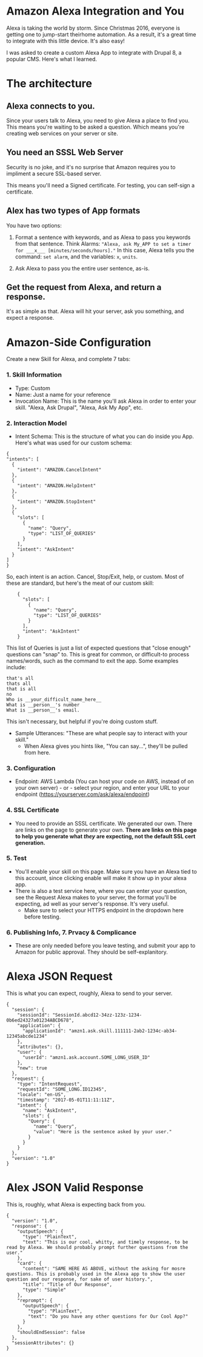 # Amazon Alexa Integration and You

Alexa is taking the world by storm. Since Christmas 2016, everyone is getting one to jump-start theirhome automation. As a result, it's a great time to integrate with this little device. It's also easy!

I was asked to create a custom Alexa App to integrate with Drupal 8, a popular CMS. Here's what I learned.


# The architecture

## Alexa connects to you.
Since your users talk to Alexa, you need to give Alexa a place to find you. This means you're waiting to be asked a question. Which means you're creating web services on your server or site.

## You need an SSSL Web Server
Security is no joke, and it's no surprise that Amazon requires you to impliment a secure SSL-based server.

This means you'll need a Signed certificate. For testing, you can self-sign a certificate.

## Alex has two types of App formats
You have two options:

 1. Format a sentence with keywords, and as Alexa to pass you keywords from that sentence. Think Alarms: `"Alexa, ask My_APP to set a timer for ___x___ [minutes/seconds/hours]."` In this case, Alexa tells you the command: `set alarm`, and the variables: `x`, `units`.

 2. Ask Alexa to pass you the entire user sentence, as-is.

## Get the request from Alexa, and return a response.

It's as simple as that. Alexa will hit your server, ask you something, and expect a response.



# Amazon-Side Configuration

Create a new Skill for Alexa, and complete 7 tabs:

### 1. Skill Information

 - Type: Custom
 - Name: Just a name for your reference
 - Invocation Name: This is the name you'll ask Alexa in order to enter your skill. "Alexa, Ask Drupal", "Alexa, Ask My App", etc.

### 2. Interaction Model

  - Intent Schema: This is the structure of what you can do inside you App. Here's what was used for our custom schema:

  ```
{
  "intents": [
    {
      "intent": "AMAZON.CancelIntent"
    },
    {
      "intent": "AMAZON.HelpIntent"
    },
    {
      "intent": "AMAZON.StopIntent"
    },
    {
      "slots": [
        {
          "name": "Query",
          "type": "LIST_OF_QUERIES"
        }
      ],
      "intent": "AskIntent"
    }
  ]
}
  ```

So, each intent is an action. Cancel, Stop/Exit, help, or custom. Most of these are standard, but here's the meat of our custom skill:

```
    {
      "slots": [
        {
          "name": "Query",
          "type": "LIST_OF_QUERIES"
        }
      ],
      "intent": "AskIntent"
    }
```

This list of Queries is just a list of expected questions that "close enough" questions can "snap" to. This is great for common, or difficult-to process names/words, such as the command to exit the app. Some examples include:

```
that's all
thats all
that is all
no
Who is __your_difficult_name_here__
What is __person__'s number
What is __person__'s email.
```

This isn't necessary, but helpful if you're doing custom stuff.

 - Sample Utterances: "These are what people say to interact with your skill."
   - When Alexa gives you hints like, "You can say...", they'll be pulled from here.


### 3. Configuration

 - Endpoint: AWS Lambda (You can host your code on AWS, instead of on your own server) - or - select your region, and enter your URL to your endpoint (https://yourserver.com/ask/alexa/endpoint)


### 4. SSL Certificate

 - You need to provide an SSSL certificate. We generated our own. There are links on the page to generate your own. **There are links on this page to help you generate what *they* are expecting, not the default SSL cert generation.**


### 5. Test

 - You'll enable your skill on this page. Make sure you have an Alexa tied to this account, since clicking enable will make it show up in your alexa app.
 - There is also a test service here, where you can enter your question, see the Request Alexa makes to your server, the format you'll be expecting, ad well as your server's response. It's very useful.
 	- Make sure to select your HTTPS endpoint in the dropdown here before testing.


### 6. Publishing Info, 7. Prvacy & Complicance

  - These are only needed before you leave testing, and submit your app to Amazon for public approval. They should be self-explanitory.



# Alexa JSON Request

This is what you can expect, roughly, Alexa to send to your server.
```
{
  "session": {
    "sessionId": "SessionId.abcd12-34zz-123z-1234-0b6ed24327a01234ABCD678",
    "application": {
      "applicationId": "amzn1.ask.skill.111111-2ab2-1234c-ab34-12345abcde1234"
    },
    "attributes": {},
    "user": {
      "userId": "amzn1.ask.account.SOME_LONG_USER_ID"
    },
    "new": true
  },
  "request": {
    "type": "IntentRequest",
    "requestId": "SOME_LONG.ID12345",
    "locale": "en-US",
    "timestamp": "2017-05-01T11:11:11Z",
    "intent": {
      "name": "AskIntent",
      "slots": {
        "Query": {
          "name": "Query",
          "value": "Here is the sentence asked by your user."
        }
      }
    }
  },
  "version": "1.0"
}
```

# Alex JSON Valid Response

This is, roughly, what Alexa is expecting back from you.
```
{
  "version": "1.0",
  "response": {
    "outputSpeech": {
      "type": "PlainText",
      "text": "This is our cool, whitty, and timely response, to be read by Alexa. We should probably prompt further questions from the user."
    },
    "card": {
      "content": "SAME HERE AS ABOVE, without the asking for mosre questions. This is probably used in the Alexa app to show the user question and our response, for sake of user history.",
      "title": "Title of Our Response",
      "type": "Simple"
    },
    "reprompt": {
      "outputSpeech": {
        "type": "PlainText",
        "text": "Do you have any other questions for Our Cool App?"
      }
    },
    "shouldEndSession": false
  },
  "sessionAttributes": {}
}
````

